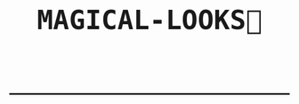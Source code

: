 <div 
style='display:flex;
 flex-direction:column; 
 justify-content:center; 
 align-items:center; 
 height: 300px; 
 border-bottom:solid ;
'>
<h1 
style='font-family:monospace; 
font-weight:900; 
font-size:3rem
'>
MAGICAL-LOOKS🤳
</h1>
</div>